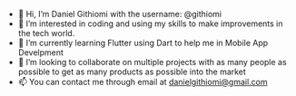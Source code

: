 - 👋 Hi, I’m Daniel Githiomi with the username: @githiomi
- 👀 I’m interested in coding and using my skills to make improvements in the tech world.
- 🌱 I’m currently learning Flutter using Dart to help me in Mobile App Develpment
- 💞️ I’m looking to collaborate on multiple projects with as many people as possible to get as many products as possible into the market
- 📫 You can contact me through email at danielgithiomi@gmail.com 
